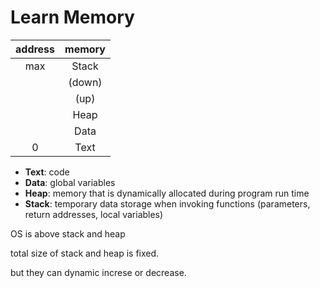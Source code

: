 # Learn Memory 

| address | memory |
| :--: | :--: |
| max | Stack |
| | (down) |
| | (up) |
| | Heap |
| | Data |
| 0 | Text |

- **Text**: code
- **Data**: global variables
- **Heap**: memory that is dynamically allocated during program run time
- **Stack**: temporary data storage when invoking functions (parameters, return addresses, local variables) 

OS is above 
stack and heap

total size of stack and heap is fixed. 

but they can dynamic increse or decrease.